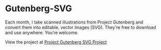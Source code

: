 Gutenberg-SVG
=============

Each month, I take scanned illustrations from Project Gutenberg and convert them into editable, vector images (SVG). They're free to download and use anywhere. 
You’re welcome.

View the project at [Project Gutenberg SVG Project](https://femmebot.github.io/Gutenberg-SVG/)
